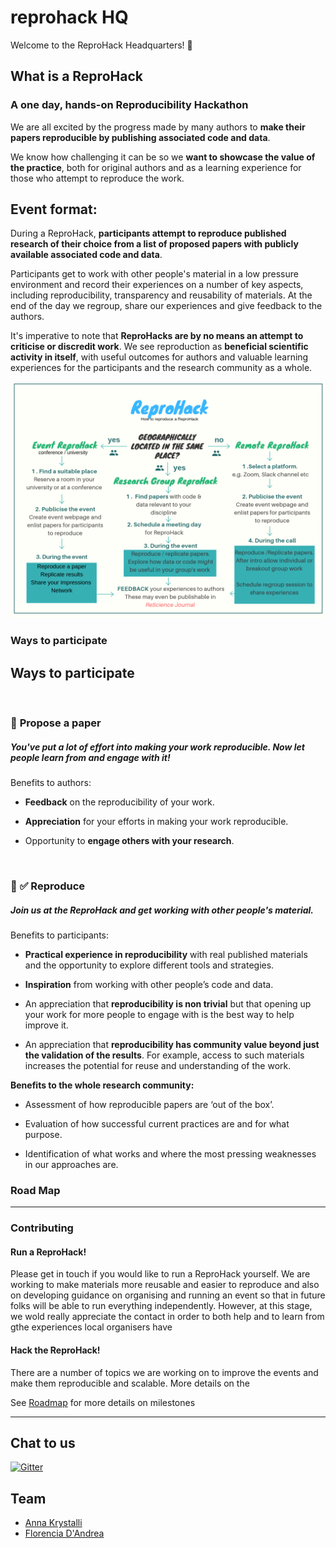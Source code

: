 # reprohack HQ
Welcome to the ReproHack Headquarters! :tada:


## What is a ReproHack
### A one day, hands-on Reproducibility Hackathon


We are all excited by the progress made by many authors to **make their papers reproducible by publishing associated code and data**. 

We know how challenging it can be so we **want to showcase the value of the practice**, both for original authors and as a learning experience for those who attempt to reproduce the work. 



## **Event format**:

During a ReproHack, **participants attempt to reproduce published research of their choice from a list of proposed papers with publicly available associated code and data**. 

Participants get to work with other people's material in a low pressure environment and record their experiences on a number of key aspects, including reproducibility, transparency and reusability of materials. At the end of the day we regroup, share our experiences and give feedback to the authors.

It's imperative to note that  **ReproHacks are by no means an attempt to criticise or discredit work**. We see reproduction as **beneficial scientific activity in itself**, with useful outcomes for authors and valuable learning experiences for the participants and the research community as a whole.

![](assets/workflow.png)


### Ways to participate 

## **Ways to participate**

<br>

### :page_facing_up: **Propose a paper**

##### You've put a lot of effort into making your work reproducible. Now let people learn from and engage with it! 

Benefits to authors:

- **Feedback** on the reproducibility of your work.

- **Appreciation** for your efforts in making your work reproducible.

- Opportunity to **engage others with your research**.

<br>

### :arrows_counterclockwise: :white_check_mark: **Reproduce**


##### Join us at the ReproHack and get working with other people's material.

Benefits to participants:

- **Practical experience in reproducibility** with real published materials and the opportunity to explore different tools and strategies.

- **Inspiration** from working with other people’s code and data.

- An appreciation that **reproducibility is non trivial** but that opening up your work for more people to engage with is the best way to help improve it.

- An appreciation that **reproducibility has community value beyond just the validation of the results**. For example,  access to such materials increases the potential for reuse and understanding of the work.

**Benefits to the whole research community:**

- Assessment of how reproducible papers are ‘out of the box’.

- Evaluation of how successful current practices are and for what purpose.

- Identification of what works and where the most pressing weaknesses in our approaches are.



### Road Map



***

### Contributing

#### Run a ReproHack!

Please get in touch if you would like to run a ReproHack yourself. We are working to make materials more reusable and easier to reproduce and also on developing guidance on organising and running an event so that in future folks will be able to run everything independently. However, at this stage, we wold really appreciate the contact in order to both help and to learn from gthe experiences local organisers have

#### Hack the ReproHack!

There are a number of topics we are working on to improve the events and make them reproducible and scalable. More details on the 

See [Roadmap]() for more details on milestones


***

## Chat to us

[![Gitter](https://badges.gitter.im/reprohack/community.svg)](https://gitter.im/reprohack/community?utm_source=badge&utm_medium=badge&utm_campaign=pr-badge)

## Team

- [Anna Krystalli](https://github.com/annakrystalli)
- [Florencia D'Andrea](https://github.com/flor14)
